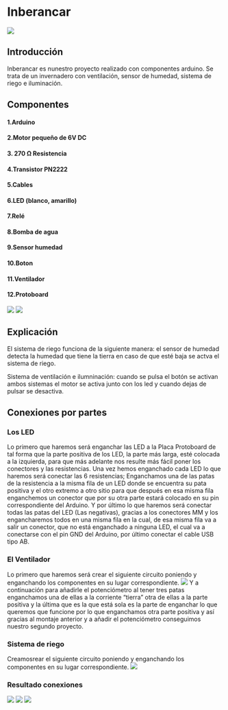 # Inberancar
![](foto4.jpg)
## Introducción
Inberancar es nunestro proyecto realizado con componentes arduino. Se trata de un invernadero con ventilación, sensor de humedad, sistema de riego e iluminación.

## Componentes
#### 1.Arduino
#### 2.Motor pequeño de 6V DC
#### 3. 270 Ω Resistencia
#### 4.Transistor PN2222
#### 5.Cables
#### 6.LED (blanco, amarillo)
#### 7.Relé
#### 8.Bomba de agua
#### 9.Sensor humedad
#### 10.Boton
#### 11.Ventilador
#### 12.Protoboard

![](foto1.jpg)
![](foto2.jpg)



## Explicación
El sistema de riego funciona de la siguiente manera: el sensor de humedad detecta la humedad que tiene la tierra en caso de que esté baja se actva el sistema de riego.


Sistema de ventilación e ilumninación: cuando se pulsa el botón se activan ambos sistemas el motor se activa junto con los led y cuando dejas de pulsar se desactiva.

## Conexiones por partes
### Los LED
Lo primero que haremos será enganchar las LED a la Placa Protoboard de tal forma
que la parte positiva de los LED, la parte más larga, esté colocada a la izquierda,
para que más adelante nos resulte más fácil poner los conectores y las
resistencias. Una vez hemos enganchado cada LED lo que haremos será conectar
las 6 resistencias; Enganchamos una de las patas de la resistencia a la misma fila
de un LED donde se encuentra su pata positiva y el otro extremo a otro sitio para
que después en esa misma fila enganchemos un conector que por su otra parte
estará colocado en su pin correspondiente del Arduino. Y por último lo que
haremos será conectar todas las patas del LED (Las negativas), gracias a los
conectores MM y los engancharemos todos en una misma fila en la cual, de esa
misma fila va a salir un conector, que no está enganchado a ninguna LED, el cual va
a conectarse con el pin GND del Arduino, por último conectar el cable USB tipo AB.
### El Ventilador
Lo primero que haremos será crear el siguiente circuito poniendo y enganchando
los componentes en su lugar correspondiente.
![](foto7.jpg)
Y a continuación para añadirle el potenciómetro al tener tres patas enganchamos
una de ellas a la corriente “tierra” otra de ellas a la parte positiva y la última que
es la que está sola es la parte de enganchar lo que queremos que funcione por lo
que enganchamos otra parte positiva y así gracias al montaje anterior y a añadir el
potenciómetro conseguimos nuestro segundo proyecto.
### Sistema de riego
Creamosrear el siguiente circuito poniendo y enganchando
los componentes en su lugar correspondiente.
![](foto3.jpg)



### Resultado conexiones
![](foto6.jpg)
![](foto6.jpg)
![](foto5.jpg)
